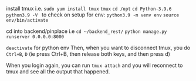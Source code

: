 install tmux
i.e. `sudo yum install tmux`
`tmux`
`cd /opt`
`cd Python-3.9.6`
`python3.9 -V ` to check
on setup for env: `python3.9 -m venv env`
`source env/bin/activate`

cd into backend/pinplace i.e `cd ~/backend_rest/`
`python manage.py runserver 0.0.0.0:8000`

`deactivate` for python env
Then, when you want to disconnect tmux, you do `Ctrl+B`, `D` (ie press Ctrl+B, then release both keys, and then press d)

When you login again, you can run `tmux attach` and you will reconnect to tmux and see all the output that happened.
